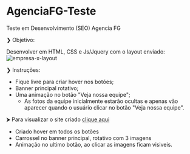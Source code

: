 # AgenciaFG-Teste
Teste em Desenvolvimento (SEO) Agencia FG

❯ Objetivo:

Desenvolver em HTML, CSS e Js/Jquery com o layout enviado:
![empresa-x-layout](https://github.com/MayaraPlaza/AgenciaFG-Teste/assets/74818185/385052b3-09ab-40b3-aa0b-e8ed899d2fcc)

❯ Instruções:

- Fique livre para criar hover nos botões;
- Banner principal rotativo;
- Uma animação no botão "Veja nossa equipe";
	- As fotos da equipe inicialmente estarão ocultas e apenas vão aparecer quando o usuário clicar no botão "Veja nossa equipe".

⮞ Para visualizar o site criado <a href="https://mayaraplaza.github.io/AgenciaFG-Teste/Projeto-Site/index.html" target="_blank">clique aqui</a>

- Criado hover em todos os botões
- Carrossel no banner principal, rotativo com 3 imagens
- Animação no ultimo botão, ao clicar as imagens ficam visiveis.
